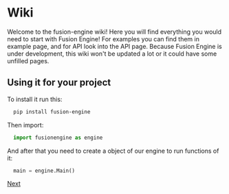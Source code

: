 # Wiki

Welcome to the fusion-engine wiki!
Here you will find everything you would need to start with Fusion Engine!
For examples you can find them in example page, and for API look into the API page.
Because Fusion Engine is under development, this wiki won't be updated a lot or it could have some unfilled pages.

## Using it for your project

To install it run this:

```bash
  pip install fusion-engine
```

Then import:

```python
  import fusionengine as engine
```

And after that you need to create a object of our engine to run functions of it:

```python
  main = engine.Main()
```

[Next](wiki/api.md)
